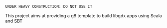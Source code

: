 ```
UNDER HEAVY CONSTRUCTION: DO NOT USE IT
```

This project aims at providing a g8 template to build libgdx apps using Scala and SBT

